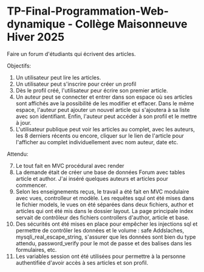 # TP-Final-Programmation-Web-dynamique - Collège Maisonneuve Hiver 2025

Faire un forum d'étudiants qui écrivent des articles. 

Objectifs:

1. Un utilisateur peut lire les articles.
2. Un utilisateur peut s'inscrire pour créer un profil
3. Dès le profil créé, l'utilisateur peur écrire son premier article.
4. Un auteur peut se connecter et entrer dans son espace où ses articles sont affichés ave la possibilité de les modifier
 et effacer. Dans le même espace, l'auteur peut ajouter un nouvel article qui s'ajoutera à sa liste avec son identifiant. Enfin, l'auteur peut accéder à son profil et le mettre à jour.
5. L'utilisateur publique peut voir les articles au complet, avec les auteurs, les 8 derniers récents ou encore, cliquer sur le lien de l'article pour l'afficher au complet individuellement avec nom auteur, date etc.

 Attendu:
 
7. Le tout fait en MVC procédural avec render
8. La demande était de créer une base de données Forum avec tables article et author. J'ai inséré quelques auteurs et articles pour commencer.
9. Selon les enseignements reçus, le travail a été fait en MVC modulaire avec vues, controlleur et modèle. Les requêtes squl ont été mises dans le fichier models, le vues on été séparées dans deux fichiers, author et articles qui ont été mis dans le dossier layout. La page principale index servait de contrôleur des fichiers controllers d'author, article et base.
10. Des sécurités ont été mises en place pour empêcher les injections sql et permettre de contrôler les données et le volume : safe Addslaches, mysqli_real_escape_string, s'assurer que les données sont bien du type attendu, password_verify pour le mot de passe et des balises dans les formulaires, etc.
11. Les variables session ont été utilisées pour permettre à la personne authentifiée d'avoir accès à ses articles et son profil.

